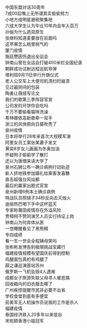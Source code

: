 中国东盟对话30周年  
7成00后嘴上无所谓其实偷偷努力  
小地方成明星避税聚集地  
六成大学生认为毕业10年内会年入百万  
孙俪为什么选双原生  
张继科知道麦要放在前面吗  
这苹果怎么桃里桃气的  
厦门疫情  
施廷懋因伤退出全运会  
钟南山曾在全运会打破400米栏全国纪录  
朝鲜成功试射远程巡航导弹  
塔利班9月11日举行升旗仪式  
老人公交车上大便司机清扫时崩溃  
见过最阴间的包装  
陶勇让薇娅写论文  
我们的歌第三季阵容官宣  
公司发的月饼你会吃吗  
千万不要偷看猫咪洗澡  
希林娜依高新歌牵一双手  
浙江的风快把向日葵吹秃了  
泉州疫情  
日本将举行28年来首次大规模军演  
阿里女员工案张某妻子发文  
黄奕8岁女儿画画为冬奥加油  
怀疑狗子偷偷学了散打  
还以为唐僧来读大学了  
泉州石狮公布一确诊病例行动轨迹  
新人挤地铁参加婚礼给乘客发喜糖  
直击超强台风灿都  
最后的赢家出题式官宣  
泉州新增6例本土确诊病例  
特战队员照镜子34秒反向击灭烛火  
迪丽热巴喝下手中这杯蓝天  
专家称莆田疫情存在外溢风险  
贾樟柯不赞同演艺人员实行持证上岗  
钟南山为何弃体从医  
一觉睡醒看见了黑熊精  
专四成绩  
看一生一世会全程姨母笑吗  
张彬彬发博告别极限挑战宝藏行  
福建疫情规模有望国庆前得到控制  
鸡腿面包真的有鸡腿了  
薛之谦巡演首站苏州  
俄罗斯一飞机坠毁4人遇难  
成都女子旅游失联父母寻人被恶搞  
回收箱内的旧衣服去哪了  
广州疾控提醒市民非必要不出省  
学校食堂到底有多便宜  
前美军无人机操作员说我的工作是杀人  
福建疫情  
泰国经济跌入20多年以来低谷  
宋宛颖香港小姐冠军  
